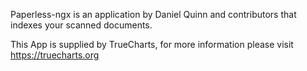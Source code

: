 Paperless-ngx is an application by Daniel Quinn and contributors that indexes your scanned documents.

This App is supplied by TrueCharts, for more information please visit https://truecharts.org
